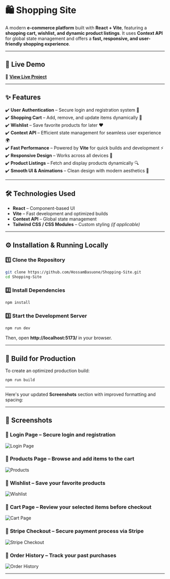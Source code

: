 # 🛍️ **Shopping Site**  

A modern **e-commerce platform** built with **React + Vite**, featuring a **shopping cart, wishlist, and dynamic product listings**. It uses **Context API** for global state management and offers a **fast, responsive, and user-friendly shopping experience**.  

---

## 🚀 **Live Demo**  
🔗 **[View Live Project](shopping-site-black-three.vercel.app)**  

---

## ✨ **Features**  

✔️ **User Authentication** – Secure login and registration system 🔑  
✔️ **Shopping Cart** – Add, remove, and update items dynamically 🛒  
✔️ **Wishlist** – Save favorite products for later ❤️  
✔️ **Context API** – Efficient state management for seamless user experience 🌍  
✔️ **Fast Performance** – Powered by **Vite** for quick builds and development ⚡  
✔️ **Responsive Design** – Works across all devices 📱  
✔️ **Product Listings** – Fetch and display products dynamically 🔍  
✔️ **Smooth UI & Animations** – Clean design with modern aesthetics 🎨  

---

## 🛠 **Technologies Used**  

- **React** – Component-based UI  
- **Vite** – Fast development and optimized builds  
- **Context API** – Global state management  
- **Tailwind CSS / CSS Modules** – Custom styling *(if applicable)*  

---

## ⚙️ **Installation & Running Locally**  

### 1️⃣ **Clone the Repository**  
```bash
git clone https://github.com/HossamBasuone/Shopping-Site.git
cd Shopping-Site
```  

### 2️⃣ **Install Dependencies**  
```bash
npm install
```  

### 3️⃣ **Start the Development Server**  
```bash
npm run dev
```  
Then, open **http://localhost:5173/** in your browser.  

---

## 🚀 **Build for Production**  

To create an optimized production build:  
```bash
npm run build
```  

---

Here's your updated **Screenshots** section with improved formatting and spacing:  

---

## 📸 **Screenshots**  

### 🔹 **Login Page** – Secure login and registration  
![Login Page](https://github.com/user-attachments/assets/69d069ed-9319-4730-899e-41b2bb25a5e9)  

### 🔹 **Products Page** – Browse and add items to the cart  
![Products](https://github.com/user-attachments/assets/fb9ed1f0-19a1-4423-b1be-03bb1fd70f1c)  

### 🔹 **Wishlist** – Save your favorite products  
![Wishlist](https://github.com/user-attachments/assets/f3341455-fc18-4c55-b1ec-182bec2c4a17)  

### 🔹 **Cart Page** – Review your selected items before checkout  
![Cart Page](https://github.com/user-attachments/assets/a6644e8e-dfaa-4e95-90eb-4e1835516ec8)  

### 🔹 **Stripe Checkout** – Secure payment process via Stripe  
![Stripe Checkout](https://github.com/user-attachments/assets/eef3543f-0558-4bdf-8733-8e4237a8dfab)  

### 🔹 **Order History** – Track your past purchases  
![Order History](https://github.com/user-attachments/assets/309362c2-13e6-4ac2-a386-f9461f2c977e)  

---

